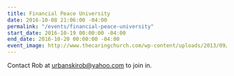 ```yaml
---
title: Financial Peace University
date: 2016-10-08 21:06:00 -04:00
permalink: "/events/financial-peace-university"
start_date: 2016-10-19 00:00:00 -04:00
end_date: 2016-10-20 00:00:00 -04:00
event_image: http://www.thecaringchurch.com/wp-content/uploads/2013/09/Financial-Peace-University-Home-Page-Event.png
---
```


Contact Rob at urbanskirob@yahoo.com to join in.